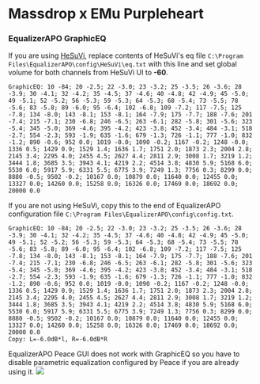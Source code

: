 # Massdrop x EMu Purpleheart
### EqualizerAPO GraphicEQ
If you are using [HeSuVi](https://sourceforge.net/projects/hesuvi/), replace contents of HeSuVi's eq file `C:\Program Files\EqualizerAPO\config\HeSuVi\eq.txt` with this line and set global volume for both channels from HeSuVi UI to **-60**.
```
GraphicEQ: 10 -84; 20 -2.5; 22 -3.0; 23 -3.2; 25 -3.5; 26 -3.6; 28 -3.9; 30 -4.1; 32 -4.2; 35 -4.5; 37 -4.6; 40 -4.8; 42 -4.9; 45 -5.0; 49 -5.1; 52 -5.2; 56 -5.3; 59 -5.3; 64 -5.3; 68 -5.4; 73 -5.5; 78 -5.6; 83 -5.8; 89 -6.0; 95 -6.4; 102 -6.8; 109 -7.2; 117 -7.5; 125 -7.8; 134 -8.0; 143 -8.1; 153 -8.1; 164 -7.9; 175 -7.7; 188 -7.6; 201 -7.4; 215 -7.1; 230 -6.8; 246 -6.5; 263 -6.1; 282 -5.8; 301 -5.6; 323 -5.4; 345 -5.0; 369 -4.6; 395 -4.2; 423 -3.8; 452 -3.4; 484 -3.1; 518 -2.7; 554 -2.3; 593 -1.9; 635 -1.6; 679 -1.3; 726 -1.1; 777 -1.0; 832 -1.2; 890 -0.6; 952 0.0; 1019 -0.0; 1090 -0.2; 1167 -0.2; 1248 -0.0; 1336 0.5; 1429 0.9; 1529 1.4; 1636 1.7; 1751 2.0; 1873 2.3; 2004 2.8; 2145 3.4; 2295 4.0; 2455 4.5; 2627 4.4; 2811 2.9; 3008 1.7; 3219 1.2; 3444 1.8; 3685 3.5; 3943 4.1; 4219 2.2; 4514 3.8; 4830 5.9; 5168 6.0; 5530 6.0; 5917 5.9; 6331 5.5; 6775 3.9; 7249 1.3; 7756 0.3; 8299 0.0; 8880 -0.5; 9502 -0.2; 10167 0.0; 10879 0.0; 11640 0.0; 12455 0.0; 13327 0.0; 14260 0.0; 15258 0.0; 16326 0.0; 17469 0.0; 18692 0.0; 20000 0.0
```
If you are not using HeSuVi, copy this to the end of EqualizerAPO configuration file `C:\Program Files\EqualizerAPO\config\config.txt`.
```
GraphicEQ: 10 -84; 20 -2.5; 22 -3.0; 23 -3.2; 25 -3.5; 26 -3.6; 28 -3.9; 30 -4.1; 32 -4.2; 35 -4.5; 37 -4.6; 40 -4.8; 42 -4.9; 45 -5.0; 49 -5.1; 52 -5.2; 56 -5.3; 59 -5.3; 64 -5.3; 68 -5.4; 73 -5.5; 78 -5.6; 83 -5.8; 89 -6.0; 95 -6.4; 102 -6.8; 109 -7.2; 117 -7.5; 125 -7.8; 134 -8.0; 143 -8.1; 153 -8.1; 164 -7.9; 175 -7.7; 188 -7.6; 201 -7.4; 215 -7.1; 230 -6.8; 246 -6.5; 263 -6.1; 282 -5.8; 301 -5.6; 323 -5.4; 345 -5.0; 369 -4.6; 395 -4.2; 423 -3.8; 452 -3.4; 484 -3.1; 518 -2.7; 554 -2.3; 593 -1.9; 635 -1.6; 679 -1.3; 726 -1.1; 777 -1.0; 832 -1.2; 890 -0.6; 952 0.0; 1019 -0.0; 1090 -0.2; 1167 -0.2; 1248 -0.0; 1336 0.5; 1429 0.9; 1529 1.4; 1636 1.7; 1751 2.0; 1873 2.3; 2004 2.8; 2145 3.4; 2295 4.0; 2455 4.5; 2627 4.4; 2811 2.9; 3008 1.7; 3219 1.2; 3444 1.8; 3685 3.5; 3943 4.1; 4219 2.2; 4514 3.8; 4830 5.9; 5168 6.0; 5530 6.0; 5917 5.9; 6331 5.5; 6775 3.9; 7249 1.3; 7756 0.3; 8299 0.0; 8880 -0.5; 9502 -0.2; 10167 0.0; 10879 0.0; 11640 0.0; 12455 0.0; 13327 0.0; 14260 0.0; 15258 0.0; 16326 0.0; 17469 0.0; 18692 0.0; 20000 0.0
Copy: L=-6.0dB*l, R=-6.0dB*R
```
EqualizerAPO Peace GUI does not work with GraphicEQ so you have to disable parametric equalization configured by Peace if you are already using it.
![](https://raw.githubusercontent.com/jaakkopasanen/AutoEq/master/results/Headphone.com/innerfidelity/onear/Massdrop%20x%20EMu%20Purpleheart/Massdrop%20x%20EMu%20Purpleheart.png)
